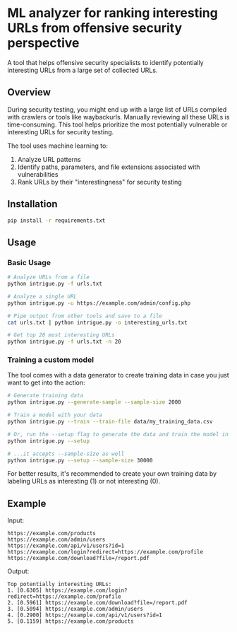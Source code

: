 # ML analyzer for ranking interesting URLs from offensive security perspective

A tool that helps offensive security specialists to identify potentially interesting URLs from a large set of collected URLs.

## Overview

During security testing, you might end up with a large list of URLs compiled with crawlers or tools like waybackurls. Manually reviewing all these URLs is time-consuming. This tool helps prioritize the most potentially vulnerable or interesting URLs for security testing.

The tool uses machine learning to:
1. Analyze URL patterns
2. Identify paths, parameters, and file extensions associated with vulnerabilities
3. Rank URLs by their "interestingness" for security testing

## Installation

```bash
pip install -r requirements.txt
```

## Usage

### Basic Usage

```bash
# Analyze URLs from a file
python intrigue.py -f urls.txt

# Analyze a single URL
python intrigue.py -u https://example.com/admin/config.php

# Pipe output from other tools and save to a file
cat urls.txt | python intrigue.py -o interesting_urls.txt

# Get top 20 most interesting URLs
python intrigue.py -f urls.txt -n 20
```

### Training a custom model

The tool comes with a data generator to create training data in case you just want to get into the action:

```bash
# Generate training data
python intrigue.py --generate-sample --sample-size 2000

# Train a model with your data
python intrigue.py --train --train-file data/my_training_data.csv

# Or, run the --setup flag to generate the data and train the model in one step
python intrigue.py --setup

# ...it accepts --sample-size as well
python intrigue.py --setup --sample-size 30000
```

For better results, it's recommended to create your own training data by labeling URLs as interesting (1) or not interesting (0).

## Example

Input:
```
https://example.com/products
https://example.com/admin/users
https://example.com/api/v1/users?id=1
https://example.com/login?redirect=https://example.com/profile
https://example.com/download?file=/report.pdf
```

Output:
```
Top potentially interesting URLs:
1. [0.6305] https://example.com/login?redirect=https://example.com/profile
2. [0.5961] https://example.com/download?file=/report.pdf
3. [0.5094] https://example.com/admin/users
4. [0.2900] https://example.com/api/v1/users?id=1
5. [0.1159] https://example.com/products
```